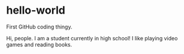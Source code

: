 hello-world
===========

First GitHub coding thingy.

Hi, people. I am a student currently in high school!
I like playing video games and reading books. 
